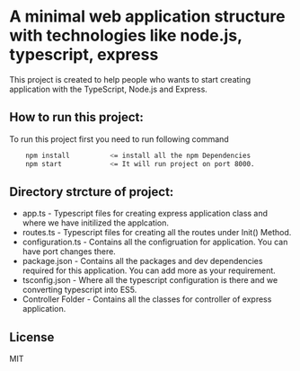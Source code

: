 # A minimal web application structure with technologies like node.js, typescript, express

This project is created to help people who wants to start creating application with the TypeScript, Node.js and Express.

## How to run this project:
To run this project first you need to run following command


```sh
    npm install          <= install all the npm Dependencies
    npm start            <= It will run project on port 8000. 
```

## Directory strcture of project:

+ app.ts - Typescript files for creating express application class and where we have initilized the applcation.
+ routes.ts - Typescript files for creating all the routes under Init() Method.
+ configuration.ts - Contains all the configruation for application. You can have port changes there.
+ package.json - Contains all the packages and dev dependencies required for this application. You can add more as your requirement.
+ tsconfig.json - Where all the typescript configuration is there and we converting typescript into ES5.
+ Controller Folder - Contains all the classes for controller of express application.


## License

MIT


